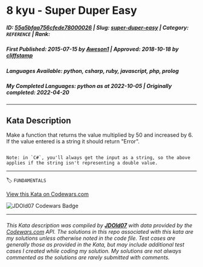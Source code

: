 # 8 kyu - Super Duper Easy

##### **ID**: [55a5bfaa756cfede78000026](https://www.codewars.com/kata/55a5bfaa756cfede78000026) | **Slug**: [super-duper-easy](https://www.codewars.com/kata/55a5bfaa756cfede78000026) | **Category**: `REFERENCE` | **Rank**: <span style="color:white">8 kyu</span>

##### **First Published**: 2015-07-15 ***by*** [Aweson1](https://www.codewars.com/users/Aweson1) | **Approved**: 2018-10-18 ***by*** [cliffstamp](https://www.codewars.com/users/cliffstamp)

##### **Languages Available**: python, csharp, ruby, javascript, php, prolog

##### **My Completed Languages**: python ***as at*** 2022-10-05 | **Originally completed**: 2022-04-20

---

## Kata Description


Make a function that returns the value multiplied by 50 and increased by 6. If the value entered is a string it should return "Error".



```if:csharp

Note: in `C#`, you'll always get the input as a string, so the above applies if the string isn't representing a double value.

```

---


🏷 `FUNDAMENTALS`


[View this Kata on Codewars.com](https://www.codewars.com/kata/55a5bfaa756cfede78000026)

![](https://www.codewars.com/users/jdold07/badges/large "JDOld07 Codewars Badge")

---

###### *This Kata description was compiled by [**JDOld07**](https://tpstech.dev) with data provided by the [Codewars.com](https://www.codewars.com) API.  The solutions in this repo associated with this kata are my solutions unless otherwise noted in the code file.  Test cases are generally those as provided in the Kata, but may include additional test cases I created while coding my solution.  My solutions are not always commented as the solutions are rarely submitted with comments.*
